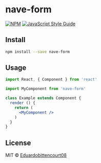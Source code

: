 # nave-form

> 

[![NPM](https://img.shields.io/npm/v/nave-form.svg)](https://www.npmjs.com/package/nave-form) [![JavaScript Style Guide](https://img.shields.io/badge/code_style-standard-brightgreen.svg)](https://standardjs.com)

## Install

```bash
npm install --save nave-form
```

## Usage

```jsx
import React, { Component } from 'react'

import MyComponent from 'nave-form'

class Example extends Component {
  render () {
    return (
      <MyComponent />
    )
  }
}
```

## License

MIT © [Eduardobittencourt08](https://github.com/Eduardobittencourt08)
